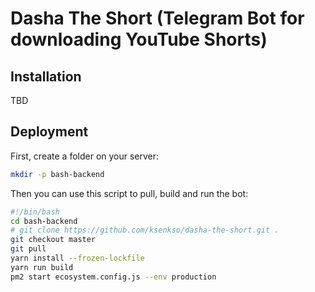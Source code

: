 # Dasha The Short (Telegram Bot for downloading YouTube Shorts)

## Installation

TBD

## Deployment

First, create a folder on your server:

```bash
mkdir -p bash-backend
```

Then you can use this script to pull, build and run the bot:
```bash
#!/bin/bash
cd bash-backend
# git clone https://github.com/ksenkso/dasha-the-short.git .
git checkout master
git pull
yarn install --frozen-lockfile
yarn run build
pm2 start ecosystem.config.js --env production
```
